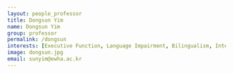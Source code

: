 ```yaml
---
layout: people_professor
title: Dongsun Yim
name: Dongsun Yim
group: professor
permalink: /dongsun
interests: [Executive Function, Language Impairment, Bilingualism, Intervention, Eyetracking, Parent Training, Book Reading]
image: dongsun.jpg
email: sunyim@ewha.ac.kr
---
```

